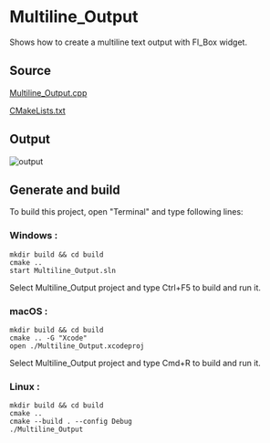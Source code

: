 # Multiline_Output

Shows how to create a multiline text output with Fl_Box widget.

## Source

[Multiline_Output.cpp](Multiline_Output.cpp)

[CMakeLists.txt](CMakeLists.txt)

## Output

![output](../../../docs/Pictures/Examples/Multimine_Output.png)

## Generate and build

To build this project, open "Terminal" and type following lines:

### Windows :

``` shell
mkdir build && cd build
cmake .. 
start Multiline_Output.sln
```

Select Multiline_Output project and type Ctrl+F5 to build and run it.

### macOS :

``` shell
mkdir build && cd build
cmake .. -G "Xcode"
open ./Multiline_Output.xcodeproj
```

Select Multiline_Output project and type Cmd+R to build and run it.

### Linux :

``` shell
mkdir build && cd build
cmake .. 
cmake --build . --config Debug
./Multiline_Output
```
